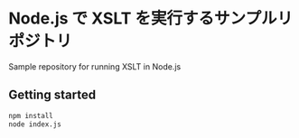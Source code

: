 # Node.js で XSLT を実行するサンプルリポジトリ

Sample repository for running XSLT in Node.js

## Getting started

```bash
npm install
node index.js
```
